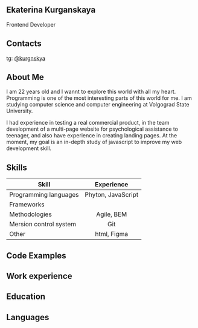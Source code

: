 ## Ekaterina Kurganskaya

Frontend Developer

## Contacts

tg: [@kurgnskya](https://t.me/kurgnskya)

## About Me

I am 22 years old and I wannt to explore this world with all my heart. Programming is one of the most interesting parts of this world for me. I am studying computer science and computer engineering at Volgograd State University.

I had experience in testing a real commercial product, in the team development of a multi-page website for psychological assistance to teenager, and also have experience in creating landing pages. At the moment, my goal is an in-depth study of javascript to improve my web development skill.

## Skills

| Skill                  |     Experience     |
| ---------------------- | :----------------: |
| Programming languages  | Phyton, JavaScript |
| Frameworks             |                    |
| Methodologies          |     Agile, BEM     |
| Mersion control system |        Git         |
| Other                  |    html, Figma     |

## Code Examples

## Work experience

## Education

## Languages
